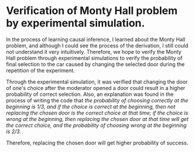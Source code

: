 # Verification of Monty Hall problem by experimental simulation.
In the process of learning causal inference, I learned about the Monty Hall problem, and although I could see the process of the derivation, I still could not understand it very intuitively. Therefore, we hope to verify the Monty Hall problem through experimental simulations to verify the probability of final selection to the car caused by changing the selected door during the repetition of the experiment.

Through the experimental simulation, it was verified that changing the door of one's choice after the moderator opened a door could result in a higher probability of correct selection. Also, an explanation was found in the process of writing the code that *the probability of choosing correctly at the beginning is 1/3, and if the choice is correct at the beginning, then not replacing the chosen door is the correct choice at that time; if the choice is wrong at the beginning, then replacing the chosen door at that time will get the correct choice, and the probability of choosing wrong at the beginning is 2/3*. 

Therefore, replacing the chosen door will get higher probability of success.
